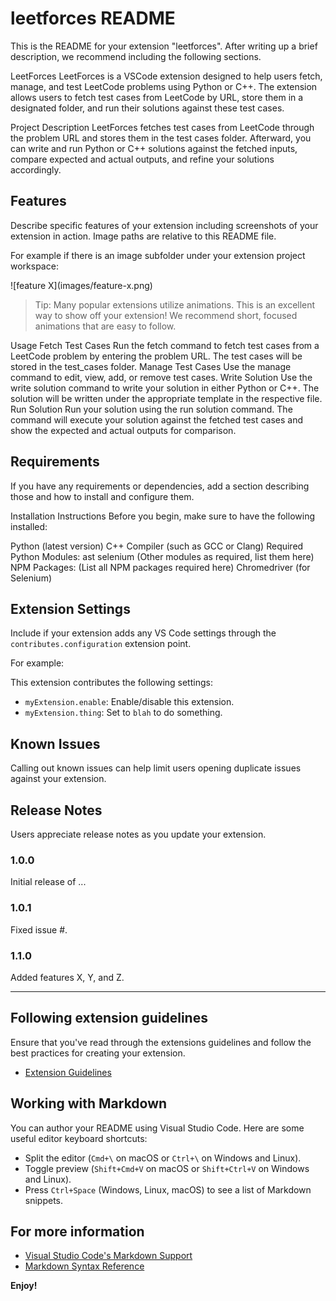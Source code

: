 # leetforces README

This is the README for your extension "leetforces". After writing up a brief description, we recommend including the following sections.

LeetForces
LeetForces is a VSCode extension designed to help users fetch, manage, and test LeetCode problems using Python or C++. The extension allows users to fetch test cases from LeetCode by URL, store them in a designated folder, and run their solutions against these test cases.

Project Description
LeetForces fetches test cases from LeetCode through the problem URL and stores them in the test cases folder. Afterward, you can write and run Python or C++ solutions against the fetched inputs, compare expected and actual outputs, and refine your solutions accordingly. 

## Features

Describe specific features of your extension including screenshots of your extension in action. Image paths are relative to this README file.

For example if there is an image subfolder under your extension project workspace:

\!\[feature X\]\(images/feature-x.png\)

> Tip: Many popular extensions utilize animations. This is an excellent way to show off your extension! We recommend short, focused animations that are easy to follow.

Usage
Fetch Test Cases
Run the fetch command to fetch test cases from a LeetCode problem by entering the problem URL.
The test cases will be stored in the test_cases folder.
Manage Test Cases
Use the manage command to edit, view, add, or remove test cases.
Write Solution
Use the write solution command to write your solution in either Python or C++.
The solution will be written under the appropriate template in the respective file.
Run Solution
Run your solution using the run solution command.
The command will execute your solution against the fetched test cases and show the expected and actual outputs for comparison.

## Requirements

If you have any requirements or dependencies, add a section describing those and how to install and configure them.

Installation Instructions
Before you begin, make sure to have the following installed:

Python (latest version)
C++ Compiler (such as GCC or Clang)
Required Python Modules:
ast
selenium
(Other modules as required, list them here)
NPM Packages:
(List all NPM packages required here)
Chromedriver (for Selenium)

## Extension Settings

Include if your extension adds any VS Code settings through the `contributes.configuration` extension point.

For example:

This extension contributes the following settings:

* `myExtension.enable`: Enable/disable this extension.
* `myExtension.thing`: Set to `blah` to do something.

## Known Issues

Calling out known issues can help limit users opening duplicate issues against your extension.

## Release Notes

Users appreciate release notes as you update your extension.

### 1.0.0

Initial release of ...

### 1.0.1

Fixed issue #.

### 1.1.0

Added features X, Y, and Z.

---

## Following extension guidelines

Ensure that you've read through the extensions guidelines and follow the best practices for creating your extension.

* [Extension Guidelines](https://code.visualstudio.com/api/references/extension-guidelines)

## Working with Markdown

You can author your README using Visual Studio Code. Here are some useful editor keyboard shortcuts:

* Split the editor (`Cmd+\` on macOS or `Ctrl+\` on Windows and Linux).
* Toggle preview (`Shift+Cmd+V` on macOS or `Shift+Ctrl+V` on Windows and Linux).
* Press `Ctrl+Space` (Windows, Linux, macOS) to see a list of Markdown snippets.

## For more information

* [Visual Studio Code's Markdown Support](http://code.visualstudio.com/docs/languages/markdown)
* [Markdown Syntax Reference](https://help.github.com/articles/markdown-basics/)

**Enjoy!**
